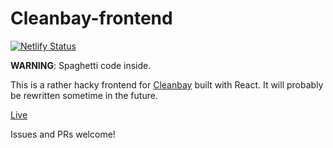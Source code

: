 # Cleanbay-frontend

[![Netlify Status](https://api.netlify.com/api/v1/badges/39d8f71f-495f-497b-b42a-3a41bb659302/deploy-status)](https://app.netlify.com/sites/cleanbay/deploys)  

**WARNING**: Spaghetti code inside.

This is a rather hacky frontend for [Cleanbay](https://github.com/Gr3atWh173/cleanbay) built with React. It will probably be rewritten sometime in the future.  

[Live](https://cleanbay.netlify.app)  

Issues and PRs welcome!
